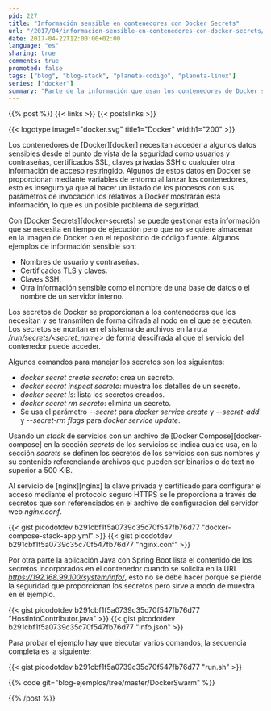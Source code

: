 ```yaml
---
pid: 227
title: "Información sensible en contenedores con Docker Secrets"
url: "/2017/04/informacion-sensible-en-contenedores-con-docker-secrets/"
date: 2017-04-22T12:00:00+02:00
language: "es"
sharing: true
comments: true
promoted: false
tags: ["blog", "blog-stack", "planeta-codigo", "planeta-linux"]
series: ["docker"]
summary: "Parte de la información que usan los contenedores de Docker se debe proteger de accesos no deseados. Anteriormente en algunos casos se usaban variables de entorno para lanzar los contenedores lo que no es seguro si se listan los procesos del sistema con sus parámetros, incluir archivos en las imágenes de los contenedores tampoco es recomendable. Docker Secrets permite proporcionar y mantener segura la información sensible que usen los contenedores."
---
```


{{% post %}}
{{< links >}}
{{< postslinks >}}

{{< logotype image1="docker.svg" title1="Docker" width1="200" >}}

Los contenedores de [Docker][docker] necesitan acceder a algunos datos sensibles desde el punto de vista de la seguridad como usuarios y contraseñas, certificados SSL, claves privadas SSH o cualquier otra información de acceso restringido. Algunos de estos datos en Docker se proporcionan mediante variables de entorno al lanzar los contenedores, esto es inseguro ya que al hacer un listado de los procesos con sus parámetros de invocación los relativos a Docker mostrarán esta información, lo que es un posible problema de seguridad.

Con [Docker Secrets][docker-secrets] se puede gestionar esta información que se necesita en tiempo de ejecución pero que no se quiere almacenar en la imagen de Docker o en el repositorio de código fuente. Algunos ejemplos de información sensible son:

* Nombres de usuario y contraseñas.
* Certificados TLS y claves.
* Claves SSH.
* Otra información sensible como el nombre de una base de datos o el nombre de un servidor interno.

Los secretos de Docker se proporcionan a los contenedores que los necesitan y se transmiten de forma cifrada al nodo en el que se ejecuten. Los secretos se montan en el sistema de archivos en la ruta _/run/secrets/\<secret\_name\>_ de forma descifrada al que el servicio del contenedor puede acceder.

Algunos comandos para manejar los secretos son los siguientes:

* _docker secret create secreto_: crea un secreto.
* _docker secret inspect secreto_: muestra los detalles de un secreto.
* _docker secret ls_: lista los secretos creados.
* _docker secret rm secreto_: elimina un secreto.
* Se usa el parámetro _--secret_ para _docker service create_ y _--secret-add_ y _--secret-rm flags_ para _docker service update_.

Usando un _stack_ de servicios con un archivo de [Docker Compose][docker-compose] en la sección _secrets_ de los servicios se indica cuales usa, en la sección _secrets_ se definen los secretos de los servicios con sus nombres y su contenido referenciando archivos que pueden ser binarios o de text no superior a 500 KiB.

Al servicio de [nginx][nginx] la clave privada y certificado para configurar el acceso mediante el protocolo seguro HTTPS se le proporciona a través de secretos que son referenciados en el archivo de configuración del servidor web _nginx.conf_.

{{< gist picodotdev b291cbf1f5a0739c35c70f547fb76d77 "docker-compose-stack-app.yml" >}}
{{< gist picodotdev b291cbf1f5a0739c35c70f547fb76d77 "nginx.conf" >}}

Por otra parte la aplicación Java con Spring Boot lista el contenido de los secretos incorporados en el contenedor cuando se solicita en la URL _https://192.168.99.100/system/info/_, esto no se debe hacer porque se pierde la seguridad que proporcionan los secretos pero sirve a modo de muestra en el ejemplo.

{{< gist picodotdev b291cbf1f5a0739c35c70f547fb76d77 "HostInfoContributor.java" >}}
{{< gist picodotdev b291cbf1f5a0739c35c70f547fb76d77 "info.json" >}}

Para probar el ejemplo hay que ejecutar varios comandos, la secuencia completa es la siguiente:

{{< gist picodotdev b291cbf1f5a0739c35c70f547fb76d77 "run.sh" >}}

{{% code git="blog-ejemplos/tree/master/DockerSwarm" %}}

{{% /post %}}
